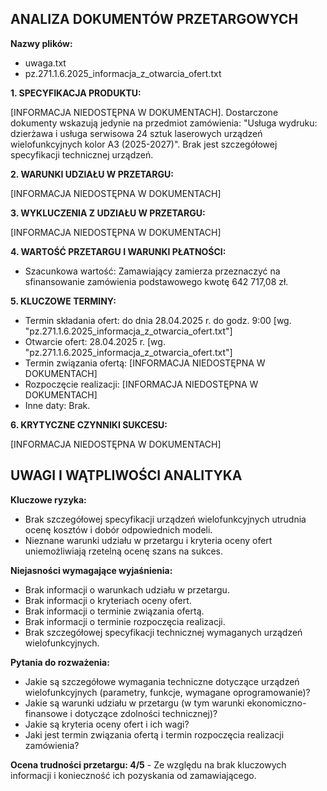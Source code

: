 ## ANALIZA DOKUMENTÓW PRZETARGOWYCH

**Nazwy plików:**
- uwaga.txt
- pz.271.1.6.2025_informacja_z_otwarcia_ofert.txt

**1. SPECYFIKACJA PRODUKTU:**

[INFORMACJA NIEDOSTĘPNA W DOKUMENTACH].
Dostarczone dokumenty wskazują jedynie na przedmiot zamówienia: "Usługa wydruku: dzierżawa i usługa serwisowa 24 sztuk laserowych urządzeń wielofunkcyjnych kolor A3 (2025-2027)". Brak jest szczegółowej specyfikacji technicznej urządzeń.

**2. WARUNKI UDZIAŁU W PRZETARGU:**

[INFORMACJA NIEDOSTĘPNA W DOKUMENTACH]

**3. WYKLUCZENIA Z UDZIAŁU W PRZETARGU:**

[INFORMACJA NIEDOSTĘPNA W DOKUMENTACH]

**4. WARTOŚĆ PRZETARGU I WARUNKI PŁATNOŚCI:**

*   Szacunkowa wartość: Zamawiający zamierza przeznaczyć na sfinansowanie zamówienia podstawowego kwotę 642 717,08 zł.

**5. KLUCZOWE TERMINY:**

*   Termin składania ofert: do dnia 28.04.2025 r. do godz. 9:00 [wg. "pz.271.1.6.2025_informacja_z_otwarcia_ofert.txt"]
*   Otwarcie ofert: 28.04.2025 r. [wg. "pz.271.1.6.2025_informacja_z_otwarcia_ofert.txt"]
*   Termin związania ofertą: [INFORMACJA NIEDOSTĘPNA W DOKUMENTACH]
*   Rozpoczęcie realizacji: [INFORMACJA NIEDOSTĘPNA W DOKUMENTACH]
*   Inne daty: Brak.

**6. KRYTYCZNE CZYNNIKI SUKCESU:**

[INFORMACJA NIEDOSTĘPNA W DOKUMENTACH]

## UWAGI I WĄTPLIWOŚCI ANALITYKA

**Kluczowe ryzyka:**

*   Brak szczegółowej specyfikacji urządzeń wielofunkcyjnych utrudnia ocenę kosztów i dobór odpowiednich modeli.
*   Nieznane warunki udziału w przetargu i kryteria oceny ofert uniemożliwiają rzetelną ocenę szans na sukces.

**Niejasności wymagające wyjaśnienia:**

*   Brak informacji o warunkach udziału w przetargu.
*   Brak informacji o kryteriach oceny ofert.
*   Brak informacji o terminie związania ofertą.
*   Brak informacji o terminie rozpoczęcia realizacji.
*   Brak szczegółowej specyfikacji technicznej wymaganych urządzeń wielofunkcyjnych.

**Pytania do rozważenia:**

*   Jakie są szczegółowe wymagania techniczne dotyczące urządzeń wielofunkcyjnych (parametry, funkcje, wymagane oprogramowanie)?
*   Jakie są warunki udziału w przetargu (w tym warunki ekonomiczno-finansowe i dotyczące zdolności technicznej)?
*   Jakie są kryteria oceny ofert i ich wagi?
*   Jaki jest termin związania ofertą i termin rozpoczęcia realizacji zamówienia?

**Ocena trudności przetargu: 4/5** - Ze względu na brak kluczowych informacji i konieczność ich pozyskania od zamawiającego.
